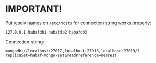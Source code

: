 # IMPORTANT!

Put resolv names on `/etc/hosts` for connection string works properly:

```
127.0.0.1 habafdb1 habafdb2 habafdb3
```

Connection string:

```
mongodb://localhost:27017,localhost:27018,localhost:27019/?replicaSet=habaf-mongo-set&readPreference=nearest
```
